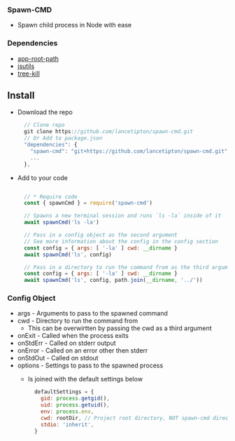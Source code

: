 ### Spawn-CMD
  * Spawn child process in Node with ease

### Dependencies
* [app-root-path](https://github.com/inxilpro/node-app-root-path)
* [jsutils](git+https://github.com/lancetipton/jsutils.git)
* [tree-kill](https://github.com/pkrumins/node-tree-kill)

## Install

  * Download the repo
    ```js
      // Clone repo
      git clone https://github.com/lancetipton/spawn-cmd.git
      // Or Add to package.json
      "dependencies": {
        "spawn-cmd": "git+https://github.com/lancetipton/spawn-cmd.git"
        ...
      },
    ```
  * Add to your code
    ```js

      // * Require code
      const { spawnCmd } = require('spawn-cmd')

      // Spawns a new terminal session and runs `ls -la` inside of it
      await spawnCmd('ls -la')

      // Pass in a config object as the second argument
      // See more information about the config in the config section
      const config = { args: [ '-la' ] cwd: __dirname }
      await spawnCmd('ls', config)

      // Pass in a directory to run the command from as the third argument
      const config = { args: [ '-la' ] cwd: __dirname }
      await spawnCmd('ls', config, path.join(__dirname, '../'))

    ```

### Config Object
  * args <Array> - Arguments to pass to the spawned command
  * cwd - Directory to run the command from
    * This can be overwirtten by passing the cwd as a third argument
  * onExit <Function> - Called when the process exits
  * onStdErr <Function> - Called on stderr output
  * onError <Function> - Called on an error other then stderr
  * onStdOut <Function> - Called on stdout
  * options <Object> - Settings to pass to the spawned process
    * Is joined with the default settings below
      ```js
        defaultSettings = {
          gid: process.getgid(),
          uid: process.getuid(),
          env: process.env,
          cwd: rootDir, // Project root directory, NOT spawn-cmd directory
          stdio: 'inherit',
        }
      ```